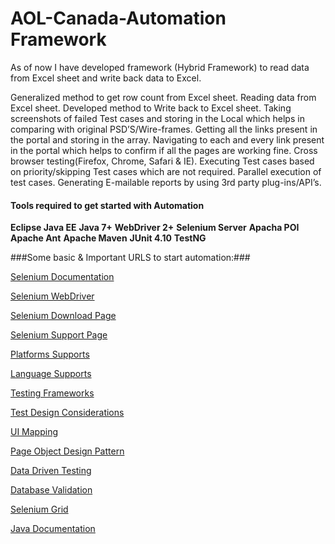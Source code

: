 # AOL-Canada-Automation Framework

As of now I have developed framework (Hybrid Framework) to read data from Excel sheet and write back data to Excel.

Generalized method to get row count from Excel sheet.
Reading data from Excel sheet.
Developed method to Write back to Excel sheet.
Taking screenshots of failed Test cases and storing in the Local which helps in comparing with original PSD’S/Wire-frames.
Getting all the links present in the portal and storing in the array.
Navigating to each and every link present in the portal which helps to confirm if all the pages are working fine.
Cross browser testing(Firefox, Chrome, Safari & IE).
Executing Test cases based on priority/skipping Test cases which are not required.
Parallel execution of test cases.
Generating E-mailable reports by using 3rd party plug-ins/API’s.


#### Tools required to get started with Automation ####


**Eclipse Java EE**
**Java 7+**
**WebDriver 2+**
**Selenium Server**
**Apacha POI**
**Apache Ant**
**Apache Maven**
**JUnit 4.10**
**TestNG**

###Some basic & Important URLS to start automation:###

[Selenium Documentation](http://seleniumhq.org/docs/)

[Selenium WebDriver](http://seleniumhq.org/projects/webdriver/)

[Selenium Download Page](http://seleniumhq.org/download/)

[Selenium Support Page](http://seleniumhq.org/support/)

[Platforms Supports](http://seleniumhq.org/about/platforms.html)

[Language Supports](http://seleniumhq.org/about/platforms.html#programming-languages)

[Testing Frameworks](http://seleniumhq.org/about/platforms.html#testing-frameworks)

[Test Design Considerations](http://seleniumhq.org/docs/06_test_design_considerations.html)

[UI Mapping](http://seleniumhq.org/docs/06_test_design_considerations.html#ui-mapping)

[Page Object Design Pattern](http://seleniumhq.org/docs/06_test_design_considerations.html#page-object-design-pattern)

[Data Driven Testing](http://seleniumhq.org/docs/06_test_design_considerations.html#data-driven-testing)

[Database Validation](http://seleniumhq.org/docs/06_test_design_considerations.html#database-validation)

[Selenium Grid](http://selenium-grid.seleniumhq.org/)

[Java Documentation](http://selenium.googlecode.com/svn/trunk/docs/api/java/index.html)
